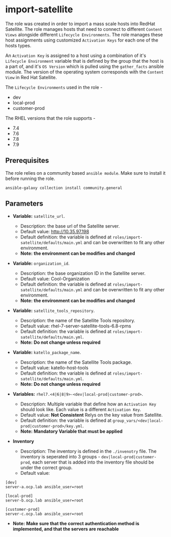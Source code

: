 import-satellite
================

The role was created in order to import a mass scale hosts into RedHat Satellite. The role manages hosts that need to connect to different `Content Views` alongside different `Lifecycle Environments`. The role manages these host assignments using customized `Activation Keys` for each one of the hosts types.

An `Activation Key` is assigned to a host using a combination of it's `Lifecycle Environment` variable that is defined by the group that the host is a part of, and it's `OS Version` which is pulled using the `gather_facts` ansible module. The version of the operating system corresponds with the `Content View` in Red Hat Satellite.

The `Lifecycle Environments` used in the role -
- dev
- local-prod
- customer-prod

The RHEL versions that the role supports -
- 7.4
- 7.6
- 7.8
- 7.9

Prerequisites
-------------

The role relies on a community based `ansible module`. Make sure to install it before running the role.
```
ansible-galaxy collection install community.general
```

Parameters
---------
- **Variable:** `satellite_url`.
  - Description: the base url of the Satellite server.
  - Default value: http://10.35.97.198
  - Default definition: the variable is defined at `roles/import-satellite/defaults/main.yml` and can be overwritten to fit any other environment.
  - **Note:** **the environment can be modifies and changed**

- **Variable:** `organization_id`.
  - Description: the base organization ID in the Satellite server.
  - Default value: Cool-Organization
  - Default definition: the variable is defined at `roles/import-satellite/defaults/main.yml` and can be overwritten to fit any other environment.
  - **Note:** **the environment can be modifies and changed**
  
- **Variable:** `satellite_tools_repository`.
  - Description: the name of the Satellite Tools repository.
  - Default value: rhel-7-server-satellite-tools-6.8-rpms
  - Default definition: the variable is defined at `roles/import-satellite/defaults/main.yml`.
  - **Note:** **Do not change unless required**
  
- **Variable:** `katello_package_name`.
  - Description: the name of the Satellite Tools package.
  - Default value: katello-host-tools
  - Default definition: the variable is defined at `roles/import-satellite/defaults/main.yml`.
  - **Note:** **Do not change unless required**
  
- **Variables:** `rhel7.<4|6|8|9>-<dev|local-prod|customer-prod>`.
  - Description: Multiple variable that define how an `Activation Key` should look like. Each value is a different `Activation Key`.
  - Default value: **Not Consistent** Relys on the key value from Satellite.
  - Default definition: the variable is defined at `group_vars/<dev|local-prod|customer-prod>/key.yml`.
  - **Note:** **Mandatory Variable that must be applied**

- **Inventory**
  - Description: The inventory is defined in the `./invenotry` file. The inventory is seperated into 3 groups - `dev|local-prod|customer-prod`, each server that is added into the inventory file should be under the correct group.
  - Default value:
```
[dev]
server-a.ocp.lab ansible_user=root

[local-prod]
server-b.ocp.lab ansible_user=root

[customer-prod]
server-c.ocp.lab ansible_user=root
```
  - **Note:** **Make sure that the correct authentication method is implemented, and that the servers are reachable**
